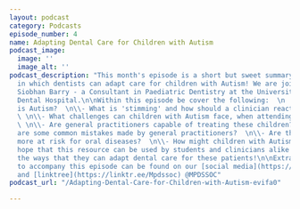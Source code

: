 ```yaml
---
layout: podcast
category: Podcasts
episode_number: 4
name: Adapting Dental Care for Children with Autism
podcast_image:
  image: ''
  image_alt: ''
podcast_description: "This month's episode is a short but sweet summary of the ways
  in which dentists can adapt care for children with Autism! We are joined by Professor
  Siobhan Barry - a Consultant in Paediatric Dentistry at the University of Manchester
  Dental Hospital.\n\nWithin this episode be cover the following:  \n  \n\\- What
  is Autism?  \n\\- What is 'stimming' and how should a clinician react to these sounds/actions?
  \ \n\\- What challenges can children with Autism face, when attending the dentist?
  \ \n\\- Are general practitioners capable of treating these children?  \n\\- What
  are some common mistakes made by general practitioners?  \n\\- Are these children
  more at risk for oral diseases?  \n\\- How might children with Autism communicate?\n\nWe
  hope that this resource can be used by students and clinicians alike to look at
  the ways that they can adapt dental care for these patients!\n\nExtra resources
  to accompany this episode can be found on our [social media](https://www.instagram.com/mpdssoc/)
  and [linktree](https://linktr.ee/Mpdssoc) @MPDSSOC"
podcast_url: "/Adapting-Dental-Care-for-Children-with-Autism-evifa0"

---
```

